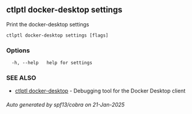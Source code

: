 ## ctlptl docker-desktop settings

Print the docker-desktop settings

```
ctlptl docker-desktop settings [flags]
```

### Options

```
  -h, --help   help for settings
```

### SEE ALSO

* [ctlptl docker-desktop](ctlptl_docker-desktop.md)	 - Debugging tool for the Docker Desktop client

###### Auto generated by spf13/cobra on 21-Jan-2025
